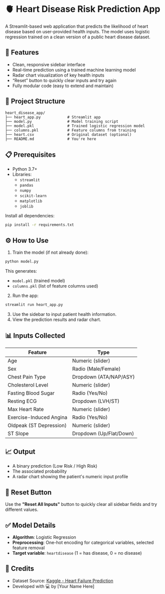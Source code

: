 
# 🫀 Heart Disease Risk Prediction App

A Streamlit-based web application that predicts the likelihood of heart disease based on user-provided health inputs. The model uses logistic regression trained on a clean version of a public heart disease dataset.

## 🚀 Features

- Clean, responsive sidebar interface
- Real-time prediction using a trained machine learning model
- Radar chart visualization of key health inputs
- “Reset” button to quickly clear inputs and try again
- Fully modular code (easy to extend and maintain)

## 📂 Project Structure

```
heart_disease_app/
├── heart_app.py            # Streamlit app
├── model.py                # Model training script
├── model.pkl               # Trained logistic regression model
├── columns.pkl             # Feature columns from training
├── heart.csv               # Original dataset (optional)
├── README.md               # You're here
```

## 📋 Prerequisites

- Python 3.7+
- Libraries:
  - `streamlit`
  - `pandas`
  - `numpy`
  - `scikit-learn`
  - `matplotlib`
  - `joblib`

Install all dependencies:

```bash
pip install -r requirements.txt
```

## ⚙️ How to Use

1. Train the model (if not already done):

```bash
python model.py
```

This generates:
- `model.pkl` (trained model)
- `columns.pkl` (list of feature columns used)

2. Run the app:

```bash
streamlit run heart_app.py
```

3. Use the sidebar to input patient health information.
4. View the prediction results and radar chart.

## 📊 Inputs Collected

| Feature               | Type            |
|-----------------------|-----------------|
| Age                   | Numeric (slider) |
| Sex                   | Radio (Male/Female) |
| Chest Pain Type       | Dropdown (ATA/NAP/ASY) |
| Cholesterol Level     | Numeric (slider) |
| Fasting Blood Sugar   | Radio (Yes/No) |
| Resting ECG           | Dropdown (LVH/ST) |
| Max Heart Rate        | Numeric (slider) |
| Exercise-Induced Angina | Radio (Yes/No) |
| Oldpeak (ST Depression) | Numeric (slider) |
| ST Slope              | Dropdown (Up/Flat/Down) |

## 📈 Output

- A binary prediction (Low Risk / High Risk)
- The associated probability
- A radar chart showing the patient's numeric input profile

## 🔄 Reset Button

Use the **"Reset All Inputs"** button to quickly clear all sidebar fields and try different values.

## ✅ Model Details

- **Algorithm**: Logistic Regression
- **Preprocessing**: One-hot encoding for categorical variables, selected feature removal
- **Target variable**: `heartdisease` (1 = has disease, 0 = no disease)

## 🧠 Credits

- Dataset Source: [Kaggle - Heart Failure Prediction](https://www.kaggle.com/datasets/fedesoriano/heart-failure-prediction)
- Developed with 💻 by [Your Name Here]
